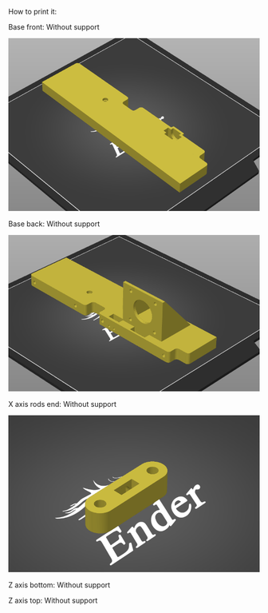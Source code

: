 How to print it: 

Base front: 
Without support

![](https://github.com/wodzir/Easythreed-X1-plus/blob/main/Images/Screenshots/How%20to%20print/Base%20front.PNG)

Base back: 
Without support

![](https://github.com/wodzir/Easythreed-X1-plus/blob/main/Images/Screenshots/How%20to%20print/Base%20back.PNG)

X axis rods end: 
Without support

![](https://github.com/wodzir/Easythreed-X1-plus/blob/main/Images/Screenshots/How%20to%20print/X%20axis%20rods%20end.PNG)

Z axis bottom: 
Without support
![]()

Z axis top: 
Without support
![]()
